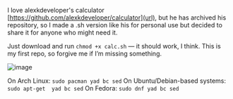 I love alexkdeveloper's calculator [https://github.com/alexkdeveloper/calculator](url), but he has archived his repository, so I made a .sh version like his for personal use but decided to share it for anyone who might need it. 

Just download and run `chmod +x calc.sh` — it should work, I think. This is my first repo, so forgive me if I’m missing something.

![image](https://github.com/user-attachments/assets/ab6d84de-efd0-4bdc-831f-053ee8e432bb)


On Arch Linux:
`sudo pacman yad bc sed`
On Ubuntu/Debian-based systems:
`sudo apt-get  yad bc sed`
On Fedora: 
`sudo dnf yad bc sed`
